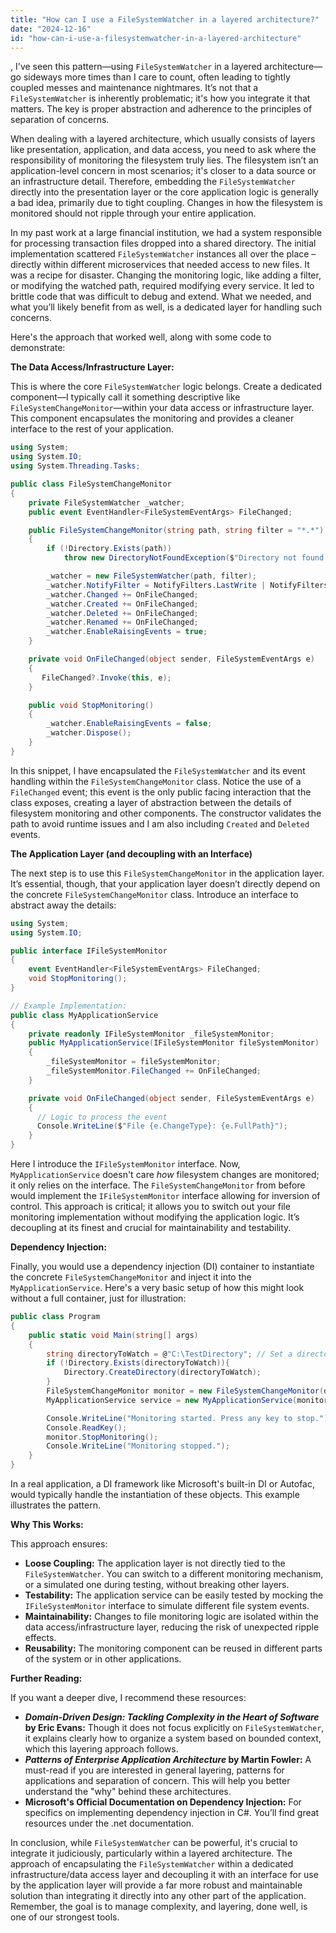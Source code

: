 ```yaml
---
title: "How can I use a FileSystemWatcher in a layered architecture?"
date: "2024-12-16"
id: "how-can-i-use-a-filesystemwatcher-in-a-layered-architecture"
---
```


,  I've seen this pattern—using `FileSystemWatcher` in a layered architecture—go sideways more times than I care to count, often leading to tightly coupled messes and maintenance nightmares. It’s not that a `FileSystemWatcher` is inherently problematic; it's how you integrate it that matters. The key is proper abstraction and adherence to the principles of separation of concerns.

When dealing with a layered architecture, which usually consists of layers like presentation, application, and data access, you need to ask where the responsibility of monitoring the filesystem truly lies. The filesystem isn’t an application-level concern in most scenarios; it's closer to a data source or an infrastructure detail. Therefore, embedding the `FileSystemWatcher` directly into the presentation layer or the core application logic is generally a bad idea, primarily due to tight coupling. Changes in how the filesystem is monitored should not ripple through your entire application.

In my past work at a large financial institution, we had a system responsible for processing transaction files dropped into a shared directory. The initial implementation scattered `FileSystemWatcher` instances all over the place – directly within different microservices that needed access to new files. It was a recipe for disaster. Changing the monitoring logic, like adding a filter, or modifying the watched path, required modifying every service. It led to brittle code that was difficult to debug and extend. What we needed, and what you’ll likely benefit from as well, is a dedicated layer for handling such concerns.

Here's the approach that worked well, along with some code to demonstrate:

**The Data Access/Infrastructure Layer:**

This is where the core `FileSystemWatcher` logic belongs. Create a dedicated component—I typically call it something descriptive like `FileSystemChangeMonitor`—within your data access or infrastructure layer. This component encapsulates the monitoring and provides a cleaner interface to the rest of your application.

```csharp
using System;
using System.IO;
using System.Threading.Tasks;

public class FileSystemChangeMonitor
{
    private FileSystemWatcher _watcher;
    public event EventHandler<FileSystemEventArgs> FileChanged;

    public FileSystemChangeMonitor(string path, string filter = "*.*")
    {
        if (!Directory.Exists(path))
            throw new DirectoryNotFoundException($"Directory not found: {path}");

        _watcher = new FileSystemWatcher(path, filter);
        _watcher.NotifyFilter = NotifyFilters.LastWrite | NotifyFilters.FileName;
        _watcher.Changed += OnFileChanged;
        _watcher.Created += OnFileChanged;
        _watcher.Deleted += OnFileChanged;
        _watcher.Renamed += OnFileChanged;
        _watcher.EnableRaisingEvents = true;
    }

    private void OnFileChanged(object sender, FileSystemEventArgs e)
    {
       FileChanged?.Invoke(this, e);
    }

    public void StopMonitoring()
    {
        _watcher.EnableRaisingEvents = false;
        _watcher.Dispose();
    }
}
```

In this snippet, I have encapsulated the `FileSystemWatcher` and its event handling within the `FileSystemChangeMonitor` class. Notice the use of a `FileChanged` event; this event is the only public facing interaction that the class exposes, creating a layer of abstraction between the details of filesystem monitoring and other components. The constructor validates the path to avoid runtime issues and I am also including `Created` and `Deleted` events.

**The Application Layer (and decoupling with an Interface)**

The next step is to use this `FileSystemChangeMonitor` in the application layer. It’s essential, though, that your application layer doesn’t directly depend on the concrete `FileSystemChangeMonitor` class. Introduce an interface to abstract away the details:

```csharp
using System;
using System.IO;

public interface IFileSystemMonitor
{
    event EventHandler<FileSystemEventArgs> FileChanged;
    void StopMonitoring();
}

// Example Implementation:
public class MyApplicationService
{
    private readonly IFileSystemMonitor _fileSystemMonitor;
    public MyApplicationService(IFileSystemMonitor fileSystemMonitor)
    {
        _fileSystemMonitor = fileSystemMonitor;
        _fileSystemMonitor.FileChanged += OnFileChanged;
    }

    private void OnFileChanged(object sender, FileSystemEventArgs e)
    {
      // Logic to process the event
      Console.WriteLine($"File {e.ChangeType}: {e.FullPath}");
    }
}
```

Here I introduce the `IFileSystemMonitor` interface. Now, `MyApplicationService` doesn't care *how* filesystem changes are monitored; it only relies on the interface. The `FileSystemChangeMonitor` from before would implement the `IFileSystemMonitor` interface allowing for inversion of control. This approach is critical; it allows you to switch out your file monitoring implementation without modifying the application logic. It’s decoupling at its finest and crucial for maintainability and testability.

**Dependency Injection:**

Finally, you would use a dependency injection (DI) container to instantiate the concrete `FileSystemChangeMonitor` and inject it into the `MyApplicationService`. Here's a very basic setup of how this might look without a full container, just for illustration:

```csharp
public class Program
{
    public static void Main(string[] args)
    {
        string directoryToWatch = @"C:\TestDirectory"; // Set a directory you can create to test with.
        if (!Directory.Exists(directoryToWatch)){
            Directory.CreateDirectory(directoryToWatch);
        }
        FileSystemChangeMonitor monitor = new FileSystemChangeMonitor(directoryToWatch);
        MyApplicationService service = new MyApplicationService(monitor);

        Console.WriteLine("Monitoring started. Press any key to stop.");
        Console.ReadKey();
        monitor.StopMonitoring();
        Console.WriteLine("Monitoring stopped.");
    }
}
```

In a real application, a DI framework like Microsoft's built-in DI or Autofac, would typically handle the instantiation of these objects. This example illustrates the pattern.

**Why This Works:**

This approach ensures:

*   **Loose Coupling:** The application layer is not directly tied to the `FileSystemWatcher`. You can switch to a different monitoring mechanism, or a simulated one during testing, without breaking other layers.
*   **Testability:** The application service can be easily tested by mocking the `IFileSystemMonitor` interface to simulate different file system events.
*   **Maintainability:** Changes to file monitoring logic are isolated within the data access/infrastructure layer, reducing the risk of unexpected ripple effects.
*   **Reusability:** The monitoring component can be reused in different parts of the system or in other applications.

**Further Reading:**

If you want a deeper dive, I recommend these resources:

*   **_Domain-Driven Design: Tackling Complexity in the Heart of Software_ by Eric Evans:** Though it does not focus explicitly on `FileSystemWatcher`, it explains clearly how to organize a system based on bounded context, which this layering approach follows.
*   **_Patterns of Enterprise Application Architecture_ by Martin Fowler:** A must-read if you are interested in general layering, patterns for applications and separation of concern. This will help you better understand the "why" behind these architectures.
*   **Microsoft's Official Documentation on Dependency Injection:** For specifics on implementing dependency injection in C#. You’ll find great resources under the .net documentation.

In conclusion, while `FileSystemWatcher` can be powerful, it's crucial to integrate it judiciously, particularly within a layered architecture. The approach of encapsulating the `FileSystemWatcher` within a dedicated infrastructure/data access layer and decoupling it with an interface for use by the application layer will provide a far more robust and maintainable solution than integrating it directly into any other part of the application. Remember, the goal is to manage complexity, and layering, done well, is one of our strongest tools.

